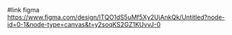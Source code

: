 #link figma https://www.figma.com/design/ITQO1dS5uMf5Xy2UjAnkQk/Untitled?node-id=0-1&node-type=canvas&t=y2soqKS2GZ1KUvvJ-0
